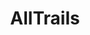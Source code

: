 ---
title: AllTrails
description: AllTrails GPT is an AI-powered assistant designed to help hikers, runners, and outdoor enthusiasts discover the best trails, provide real-time trail conditions, and offer personalized recommendations based on location, difficulty, and user preferences. 
tags: ["gpt", "life", "assistant", "sport", "col"]
type: Freemium
link: https://chatgpt.com/g/g-KpF6lTka3-alltrails
image: https://img.icons8.com/?size=350&id=Nts60kQIvGqe&format=png&color=ffffff
---